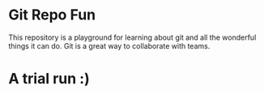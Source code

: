 # Git Repo Fun

This repository is a playground for learning about git and all the wonderful things it can do.
Git is a great way to collaborate with teams.

# A trial run :)